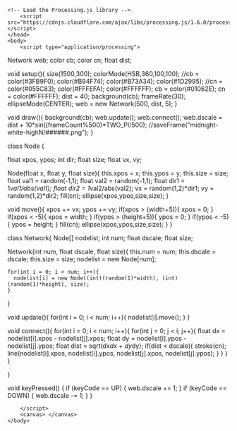 <html>
	<head>
		<title>My Sketch</title>
    
    <!-- Load the Processing.js library -->
		<script src="https://cdnjs.cloudflare.com/ajax/libs/processing.js/1.6.0/processing.min.js"></script>
	</head>
	<body>
		<script type="application/processing">
		
Network web;
color cb;
color cn;
float dist;

void setup(){
  size(1500,300);
  colorMode(HSB,360,100,100);
  //cb = color(#3FB9F0); color(#B94F74); color(#B73A34); color(#1D2995);
  //cn = color(#055C83); color(#FFFEFA); color(#FFFFFF);
  cb = color(#01062E);
  cn = color(#FFFFFF);
  dist = 40;
  background(cb);
  frameRate(30);
  ellipseMode(CENTER);
  web = new Network(500, dist, 5);
}

void draw(){
  background(cb);
  web.update();
  web.connect();
  web.dscale = dist + 10*sin((frameCount%500)*TWO_PI/500);
  //saveFrame("midnight-white-highN/######.png");
}

class Node {
  
  float xpos, ypos;
  int dir;
  float size;
  float vx, vy;
  
  Node(float x, float y, float size){
    this.xpos = x;
    this.ypos = y;
    this.size = size;
    float val1 = random(-1,1);
    float val2 = random(-1,1);
    float dir1 = 1*val1/abs(val1);
    float dir2 = 1*val2/abs(val2);
    vx = random(1,2)*dir1;
    vy = random(1,2)*dir2;
    fill(cn);
    ellipse(xpos,ypos,size,size);
  }
  
  void move(){
    xpos += vx;
    ypos += vy;
    if(xpos > (width+5)){
      xpos = 0;
    }
    if(xpos < -5){
      xpos = width;
    }
    if(ypos > (height+5)){
      ypos = 0;
    }
    if(ypos < -5){
      ypos = height;
    }
    fill(cn);
    ellipse(xpos,ypos,size,size);
  }
}

class Network{
  Node[] nodelist;
  int num;
  float dscale;
  float size;
  
  Network(int num, float dscale, float size){
    this.num = num;
    this.dscale = dscale;
    this.size = size;
    nodelist = new Node[num];
    
    for(int i = 0; i < num; i++){
      nodelist[i] = new Node((int)(random(1)*width), (int)(random(1)*height), size);
    }
    
  }
  
  void update(){
    for(int i = 0; i < num; i++){
      nodelist[i].move();
    }
  }
  
  void connect(){
    for(int i = 0; i < num; i++){
      for(int j = 0; j < i; j++){
        float dx = nodelist[i].xpos - nodelist[j].xpos;
        float dy = nodelist[i].ypos - nodelist[j].ypos;
        float dist = sqrt(dx*dx + dy*dy);
        if(dist < dscale){
          stroke(cn);
          line(nodelist[i].xpos, nodelist[i].ypos, nodelist[j].xpos, nodelist[j].ypos);
        }
      }
    }
  }
  
}

void keyPressed() {
    if (keyCode == UP) {
      web.dscale += 1;
    } 
    if (keyCode == DOWN) {
      web.dscale -= 1;
    } 
}
		

		</script>
		<canvas> </canvas>
	</body>
</html>
